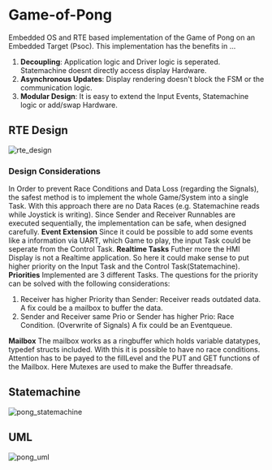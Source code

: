 # Game-of-Pong
Embedded OS and RTE based implementation of the Game of Pong on an Embedded Target (Psoc).
This implementation has the benefits in ...
1. **Decoupling**: Application logic and Driver logic is seperated. Statemachine doesnt directly access display Hardware.
2. **Asynchronous Updates**: Display rendering doesn't block the FSM or the communication logic.
3. **Modular Design**: It is easy to extend the Input Events, Statemachine logic or add/swap Hardware.

## RTE Design
![rte_design](https://github.com/user-attachments/assets/b52d2bf2-cfad-4071-b22a-b264809ac010)
### Design Considerations ###
In Order to prevent Race Conditions and Data Loss (regarding the Signals), the safest method is to implement the whole
Game/System into a single Task. With this approach there are no Data Races (e.g. Statemachine reads while Joystick is writing).
Since Sender and Receiver Runnables are executed sequentially, the implementation can be safe, when designed carefully.
**Event Extension**
Since it could be possible to add some events like a information via UART, which Game to play, the input Task could be seperate from the 
Control Task. 
**Realtime Tasks**
Futher more the HMI Display is not a Realtime application. So here it could make sense to put higher priority on the Input Task and the Control Task(Statemachine).
**Priorities**
Implemented are 3 different Tasks. The questions for the priority can be solved with the following considerations:
1. Receiver has higher Priority than Sender: Receiver reads outdated data. A fix could be a mailbox to buffer the data.
2. Sender and Receiver same Prio or Sender has higher Prio: Race Condition. (Overwrite of Signals) A fix could be an Eventqueue.
   
**Mailbox**
The mailbox works as a ringbuffer which holds variable datatypes, typedef structs included. With this it is possible to have no race conditions.
Attention has to be payed to the fillLevel and the PUT and GET functions of the Mailbox. Here Mutexes are used to make the Buffer threadsafe.

## Statemachine
![pong_statemachine](https://github.com/user-attachments/assets/be111dd6-a01f-4e09-9e00-ab2f5efd9f30)
## UML
![pong_uml](https://github.com/user-attachments/assets/2e3ad71d-5371-46c0-bd21-b503443f52a4)


